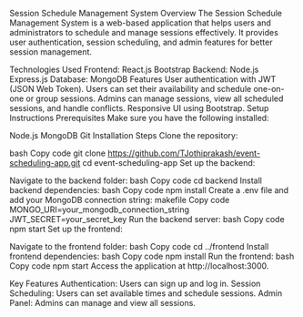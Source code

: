 Session Schedule Management System
Overview
The Session Schedule Management System is a web-based application that helps users and administrators to schedule and manage sessions effectively. It provides user authentication, session scheduling, and admin features for better session management.

Technologies Used
Frontend:
React.js
Bootstrap
Backend:
Node.js
Express.js
Database:
MongoDB
Features
User authentication with JWT (JSON Web Token).
Users can set their availability and schedule one-on-one or group sessions.
Admins can manage sessions, view all scheduled sessions, and handle conflicts.
Responsive UI using Bootstrap.
Setup Instructions
Prerequisites
Make sure you have the following installed:

Node.js
MongoDB
Git
Installation Steps
Clone the repository:

bash
Copy code
git clone https://github.com/TJothiprakash/event-scheduling-app.git
cd event-scheduling-app
Set up the backend:

Navigate to the backend folder:
bash
Copy code
cd backend
Install backend dependencies:
bash
Copy code
npm install
Create a .env file and add your MongoDB connection string:
makefile
Copy code
MONGO_URI=your_mongodb_connection_string
JWT_SECRET=your_secret_key
Run the backend server:
bash
Copy code
npm start
Set up the frontend:

Navigate to the frontend folder:
bash
Copy code
cd ../frontend
Install frontend dependencies:
bash
Copy code
npm install
Run the frontend:
bash
Copy code
npm start
Access the application at http://localhost:3000.

Key Features
Authentication: Users can sign up and log in.
Session Scheduling: Users can set available times and schedule sessions.
Admin Panel: Admins can manage and view all sessions.
